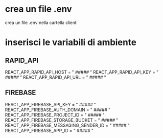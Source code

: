 # crea un file .env 

crea un file .env nella cartella client

# inserisci le variabili di ambiente

## RAPID_API

REACT_APP_RAPID_API_HOST = " *#####* "
REACT_APP_RAPID_API_KEY = " *#####* "
REACT_APP_RAPID_API_URL = " *#####* "


## FIREBASE 

REACT_APP_FIREBASE_API_KEY = " *#####* "
REACT_APP_FIREBASE_AUTH_DOMAIN = " *#####* "
REACT_APP_FIREBASE_PROJECT_ID = " *#####* "
REACT_APP_FIREBASE_STORAGE_BUCKET = " *#####* "
REACT_APP_FIREBASE_MESSAGING_SENDER_ID = " *#####* "
REACT_APP_FIREBASE_APP_ID = " *#####* "